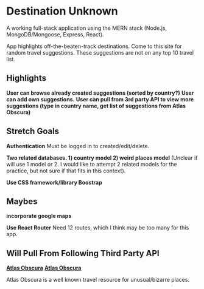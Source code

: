 # Destination Unknown
A working full-stack application using the MERN stack (Node.js, MongoDB/Mongoose, Express, React).

App highlights off-the-beaten-track destinations.
Come to this site for random travel suggestions. These suggestions are not on any top 10 travel list.

## Highlights
**User can browse already created suggestions (sorted by country?)**
**User can add own suggestions.**
**User can pull from 3rd party API to view more suggestions (type in country name, get list of suggestions from Atlas Obscura)**

## Stretch Goals
**Authentication**
Must be logged in to created/edit/delete.

**Two related databases.   1) country model 2) weird places model**
(Unclear if will use 1 model or 2. I would like to attempt 2 related models for the practice, but not sure if that fits in this context).

**Use CSS framework/library Boostrap**

## Maybes
**incorporate google maps**

**Use React Router**
Need 12 routes, which I think may be too many for this app.

## Will Pull From Following Third Party API

[__Atlas Obscura__](https://github.com/TruitMeGood/node-atlas-obscura)
[__Atlas Obscura__](https://github.com/csshen/atlas-obscura-api)

Atlas Obscura is a well known travel resource for unusual/bizarre places.
